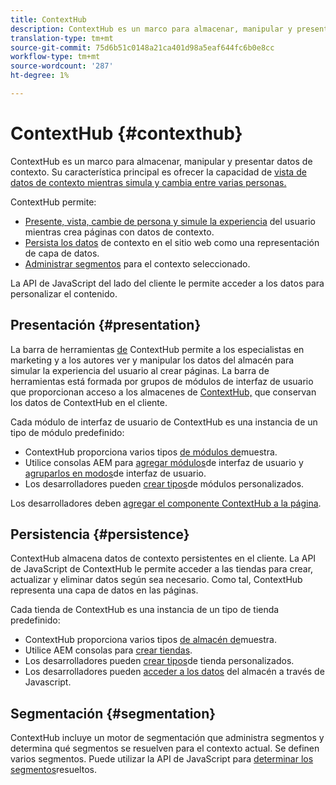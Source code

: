 ```yaml
---
title: ContextHub
description: ContextHub es un marco para almacenar, manipular y presentar datos de contexto
translation-type: tm+mt
source-git-commit: 75d6b51c0148a21ca401d98a5eaf644fc6b0e8cc
workflow-type: tm+mt
source-wordcount: '287'
ht-degree: 1%

---
```



# ContextHub {#contexthub}

ContextHub es un marco para almacenar, manipular y presentar datos de contexto. Su característica principal es ofrecer la capacidad de [vista de datos de contexto mientras simula y cambia entre varias personas.](/help/sites-cloud/authoring/personalization/contexthub.md)

ContextHub permite:

* [Presente, vista, cambie de persona y simule la experiencia](#presentation) del usuario mientras crea páginas con datos de contexto.
* [Persista los datos](#persistence) de contexto en el sitio web como una representación de capa de datos.
* [Administrar segmentos](#segmentation) para el contexto seleccionado.

La API de JavaScript del lado del cliente le permite acceder a los datos para personalizar el contenido.

## Presentación {#presentation}

La barra de herramientas [de](/help/sites-cloud/authoring/personalization/contexthub.md) ContextHub permite a los especialistas en marketing y a los autores ver y manipular los datos del almacén para simular la experiencia del usuario al crear páginas. La barra de herramientas está formada por grupos de módulos de interfaz de usuario que proporcionan acceso a los almacenes de [ContextHub,](#persistence) que conservan los datos de ContextHub en el cliente.

Cada módulo de interfaz de usuario de ContextHub es una instancia de un tipo de módulo predefinido:

* ContextHub proporciona varios tipos [de módulos de](sample-modules.md)muestra.
* Utilice consolas AEM para [agregar módulos](configuring-contexthub.md#adding-a-ui-module)de interfaz de usuario y [agruparlos en modos](configuring-contexthub.md#adding-a-ui-mode)de interfaz de usuario.
* Los desarrolladores pueden [crear tipos](extending-contexthub.md#creating-contexthub-ui-module-types)de módulos personalizados.

Los desarrolladores deben [agregar el componente ContextHub a la página](configuring-contexthub.md).

## Persistencia {#persistence}

ContextHub almacena datos de contexto persistentes en el cliente. La API de JavaScript de ContextHub le permite acceder a las tiendas para crear, actualizar y eliminar datos según sea necesario. Como tal, ContextHub representa una capa de datos en las páginas.

Cada tienda de ContextHub es una instancia de un tipo de tienda predefinido:

* ContextHub proporciona varios tipos [de almacén de](sample-stores.md)muestra.
* Utilice AEM consolas para [crear tiendas](configuring-contexthub.md#creating-a-contexthub-store).
* Los desarrolladores pueden [crear tipos](extending-contexthub.md#creating-custom-store-candidates)de tienda personalizados.
* Los desarrolladores pueden [acceder a los datos](configuring-contexthub.md#interacting-with-contexthub-stores) del almacén a través de Javascript.

## Segmentación {#segmentation}

ContextHub incluye un motor de segmentación que administra segmentos y determina qué segmentos se resuelven para el contexto actual. Se definen varios segmentos. Puede utilizar la API de JavaScript para [determinar los segmentos](configuring-contexthub.md#determining-resolved-contexthub-segments)resueltos.
